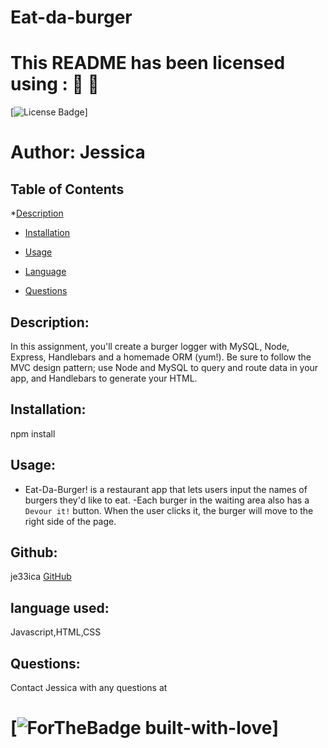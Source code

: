 # Eat-da-burger

# This README has been licensed using : :hamburger: :fries:

[![License Badge](https://img.shields.io/static/v1?label=License&message=MIT&color=blue)]

# Author: Jessica

## Table of Contents

\*[Description](#description)

- [Installation](#instalation)
- [Usage](#usage)

- [Language](#language)

- [Questions](#questions)

## Description:

In this assignment, you'll create a burger logger with MySQL, Node, Express, Handlebars and a homemade ORM (yum!). Be sure to follow the MVC design pattern; use Node and MySQL to query and route data in your app, and Handlebars to generate your HTML.

## Installation:

npm install

## Usage:

- Eat-Da-Burger! is a restaurant app that lets users input the names of burgers they'd like to eat.
-Each burger in the waiting area also has a `Devour it!` button. When the user clicks it, the burger will move to the right side of the page.

## Github:

je33ica
[GitHub](https://github.com/je33ica)

## language used:

Javascript,HTML,CSS

## Questions:

Contact Jessica with any questions at

# [![ForTheBadge built-with-love](https://ForTheBadge.com/images/badges/built-with-love.svg)]
